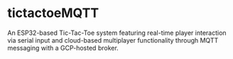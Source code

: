 # tictactoeMQTT
An ESP32-based Tic-Tac-Toe system featuring real-time player interaction via serial input and cloud-based multiplayer functionality through MQTT messaging with a GCP-hosted broker.
